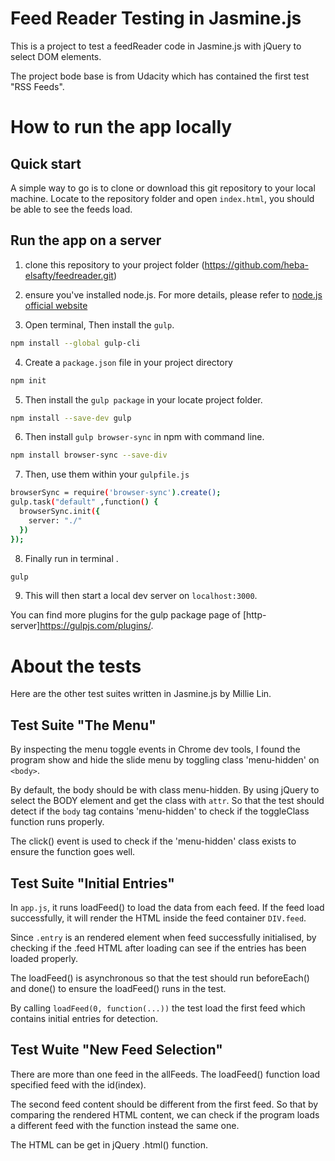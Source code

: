  # Feed Reader Testing in Jasmine.js
This is a project to test a feedReader code in Jasmine.js with jQuery to select DOM elements. 

The project bode base is from Udacity which has contained the first test "RSS Feeds".

# How to run the app locally

## Quick start
A simple way to go is to clone or download this git repository to your local machine. Locate to the repository folder and  open `index.html`, you should be able to see the feeds load. 

## Run the app on a server
1. clone this repository to your project folder (https://github.com/heba-elsafty/feedreader.git)

2. ensure you've installed node.js. For more details, please refer to [node.js official website](https://nodejs.org/en/)

3. Open terminal, Then install the `gulp`.
```sh
npm install --global gulp-cli
```
4. Create a `package.json` file in your project directory
```sh
npm init
```
5. Then install the `gulp package` in your locate project folder.
```sh
npm install --save-dev gulp
```
6. Then install `gulp browser-sync` in npm with command line.
```sh
npm install browser-sync --save-div
```

7. Then, use them within your `gulpfile.js`
```sh
browserSync = require('browser-sync').create();
gulp.task("default" ,function() {
  browserSync.init({
    server: "./"
  })
});
```
8. Finally run in terminal .
```sh
gulp
```
9. This will then start a local dev server on `localhost:3000`.

You can find more plugins for the gulp package page of [http-server]https://gulpjs.com/plugins/.


# About the tests

Here are the other test suites written in Jasmine.js by Millie Lin.

## Test Suite "The Menu"
By inspecting the menu toggle events in Chrome dev tools, I found the program show and hide the slide menu by toggling class 'menu-hidden' on `<body>`. 

By default, the body should be with class menu-hidden. 
By using jQuery to select the BODY element and get the class with `attr`. So that the test should detect if the `body` tag contains 'menu-hidden' to check if the toggleClass function runs properly. 

The click() event is used to check if the 'menu-hidden' class exists to ensure the function goes well.   

## Test Suite "Initial Entries"
In `app.js`, it runs loadFeed() to load the data from each feed. If the feed load successfully, it will render the HTML inside the feed container `DIV.feed`. 

Since `.entry` is an rendered element when feed successfully initialised, by checking if the .feed HTML after loading can see if the entries has been loaded properly. 

The loadFeed() is asynchronous so that the test should run beforeEach() and done() to ensure the loadFeed() runs in the test. 

By calling `loadFeed(0, function(...))` the test load the first feed which contains initial entries for detection. 

## Test Wuite "New Feed Selection"
There are more than one feed in the allFeeds. The loadFeed() function load specified feed with the id(index).

The second feed content should be different from the first feed. So that by comparing the rendered HTML content, we can check if the program loads a different feed with the function instead the same one. 

The HTML can be get in jQuery .html() function. 
